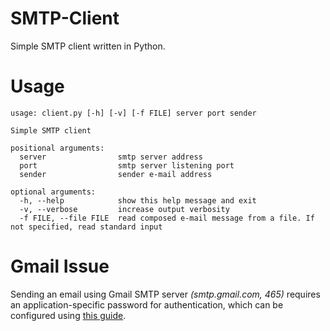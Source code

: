 # SMTP-Client
Simple SMTP client written in Python.

# Usage

```
usage: client.py [-h] [-v] [-f FILE] server port sender

Simple SMTP client

positional arguments:
  server                smtp server address
  port                  smtp server listening port
  sender                sender e-mail address

optional arguments:
  -h, --help            show this help message and exit
  -v, --verbose         increase output verbosity
  -f FILE, --file FILE  read composed e-mail message from a file. If not specified, read standard input
  ```
  
  # Gmail Issue 
  Sending an email using Gmail SMTP server *(smtp.gmail.com, 465)* requires an application-specific password for authentication, which can be configured using [this guide]( https://devanswers.co/outlook-and-gmail-problem-application-specific-password-required/).
  
